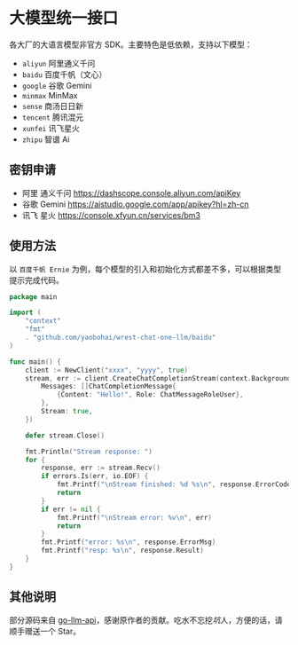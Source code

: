 # 大模型统一接口

各大厂的大语言模型非官方 SDK。主要特色是低依赖，支持以下模型：

- `aliyun` 阿里通义千问
- `baidu` 百度千帆（文心）
- `google` 谷歌 Gemini
- `minmax` MinMax
- `sense` 商汤日日新
- `tencent` 腾讯混元
- `xunfei` 讯飞星火
- `zhipu` 智谱 Ai

## 密钥申请

- 阿里 通义千问 <https://dashscope.console.aliyun.com/apiKey>
- 谷歌 Gemini <https://aistudio.google.com/app/apikey?hl=zh-cn>
- 讯飞 星火 <https://console.xfyun.cn/services/bm3>

## 使用方法

以 `百度千帆 Ernie` 为例，每个模型的引入和初始化方式都差不多，可以根据类型提示完成代码。

```go
package main

import (
    "context"
    "fmt"
    . "github.com/yaobohai/wrest-chat-one-llm/baidu"
)

func main() {
    client := NewClient("xxxx", "yyyy", true)
    stream, err := client.CreateChatCompletionStream(context.Background(), ChatCompletionRequest{
        Messages: []ChatCompletionMessage{
            {Content: "Hello!", Role: ChatMessageRoleUser},
        },
        Stream: true,
    })

    defer stream.Close()

    fmt.Println("Stream response: ")
    for {
        response, err := stream.Recv()
        if errors.Is(err, io.EOF) {
            fmt.Printf("\nStream finished: %d %s\n", response.ErrorCode, response.ErrorMsg)
            return
        }
        if err != nil {
            fmt.Printf("\nStream error: %v\n", err)
            return
        }
        fmt.Printf("error: %s\n", response.ErrorMsg)
        fmt.Printf("resp: %s\n", response.Result)
    }
}
```

## 其他说明

部分源码来自 [go-llm-api](https://github.com/liudding/go-llm-api)，感谢原作者的贡献。吃水不忘挖*坑*人，方便的话，请顺手赠送一个 Star。
